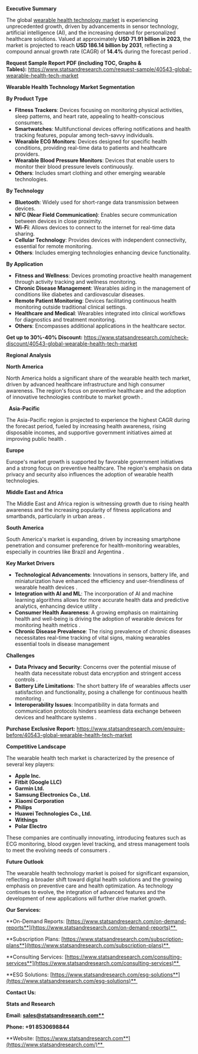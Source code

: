 ﻿**Executive Summary**

The global [wearable health technology market](https://www.statsandresearch.com/report/40543-global-wearable-health-tech-market) is experiencing unprecedented growth, driven by advancements in sensor technology, artificial intelligence (AI), and the increasing demand for personalized healthcare solutions. Valued at approximately **USD 71.91 billion in 2023**, the market is projected to reach **USD 186.14 billion by 2031**, reflecting a compound annual growth rate (CAGR) of **14.4%** during the forecast period . 

**Request Sample Report PDF (including TOC, Graphs & Tables):** <https://www.statsandresearch.com/request-sample/40543-global-wearable-health-tech-market> 

**Wearable Health Technology Market Segmentation**

**By Product Type**

- **Fitness Trackers**: Devices focusing on monitoring physical activities, sleep patterns, and heart rate, appealing to health-conscious consumers.
- **Smartwatches**: Multifunctional devices offering notifications and health tracking features, popular among tech-savvy individuals.
- **Wearable ECG Monitors**: Devices designed for specific health conditions, providing real-time data to patients and healthcare providers. 
- **Wearable Blood Pressure Monitors**: Devices that enable users to monitor their blood pressure levels continuously.
- **Others**: Includes smart clothing and other emerging wearable technologies. 

**By Technology**

- **Bluetooth**: Widely used for short-range data transmission between devices.
- **NFC (Near Field Communication)**: Enables secure communication between devices in close proximity.
- **Wi-Fi**: Allows devices to connect to the internet for real-time data sharing.
- **Cellular Technology**: Provides devices with independent connectivity, essential for remote monitoring.
- **Others**: Includes emerging technologies enhancing device functionality.

**By Application**

- **Fitness and Wellness**: Devices promoting proactive health management through activity tracking and wellness monitoring. 
- **Chronic Disease Management**: Wearables aiding in the management of conditions like diabetes and cardiovascular diseases. 
- **Remote Patient Monitoring**: Devices facilitating continuous health monitoring outside traditional clinical settings. 
- **Healthcare and Medical**: Wearables integrated into clinical workflows for diagnostics and treatment monitoring.
- **Others**: Encompasses additional applications in the healthcare sector.

**Get up to 30%-40% Discount:** <https://www.statsandresearch.com/check-discount/40543-global-wearable-health-tech-market> 

**Regional Analysis**

**North America**

North America holds a significant share of the wearable health tech market, driven by advanced healthcare infrastructure and high consumer awareness. The region's focus on preventive healthcare and the adoption of innovative technologies contribute to market growth .

` `**Asia-Pacific**

The Asia-Pacific region is projected to experience the highest CAGR during the forecast period, fueled by increasing health awareness, rising disposable incomes, and supportive government initiatives aimed at improving public health .

**Europe**

Europe's market growth is supported by favorable government initiatives and a strong focus on preventive healthcare. The region's emphasis on data privacy and security also influences the adoption of wearable health technologies. 

**Middle East and Africa**

The Middle East and Africa region is witnessing growth due to rising health awareness and the increasing popularity of fitness applications and smartbands, particularly in urban areas .

**South America**

South America's market is expanding, driven by increasing smartphone penetration and consumer preference for health-monitoring wearables, especially in countries like Brazil and Argentina . 

**Key Market Drivers**

- **Technological Advancements**: Innovations in sensors, battery life, and miniaturization have enhanced the efficiency and user-friendliness of wearable health devices .
- **Integration with AI and ML**: The incorporation of AI and machine learning algorithms allows for more accurate health data and predictive analytics, enhancing device utility . 
- **Consumer Health Awareness**: A growing emphasis on maintaining health and well-being is driving the adoption of wearable devices for monitoring health metrics . 
- **Chronic Disease Prevalence**: The rising prevalence of chronic diseases necessitates real-time tracking of vital signs, making wearables essential tools in disease management 

**Challenges**

- **Data Privacy and Security**: Concerns over the potential misuse of health data necessitate robust data encryption and stringent access controls .
- **Battery Life Limitations**: The short battery life of wearables affects user satisfaction and functionality, posing a challenge for continuous health monitoring .
- **Interoperability Issues**: Incompatibility in data formats and communication protocols hinders seamless data exchange between devices and healthcare systems .

**Purchase Exclusive Report:** <https://www.statsandresearch.com/enquire-before/40543-global-wearable-health-tech-market> 

**Competitive Landscape**

The wearable health tech market is characterized by the presence of several key players:

- **Apple Inc.**
- **Fitbit (Google LLC)**
- **Garmin Ltd.**
- **Samsung Electronics Co., Ltd.**
- **Xiaomi Corporation**
- **Philips**
- **Huawei Technologies Co., Ltd.**
- **Withings**
- **Polar Electro**

These companies are continually innovating, introducing features such as ECG monitoring, blood oxygen level tracking, and stress management tools to meet the evolving needs of consumers . 

**Future Outlook**

The wearable health technology market is poised for significant expansion, reflecting a broader shift toward digital health solutions and the growing emphasis on preventive care and health optimization. As technology continues to evolve, the integration of advanced features and the development of new applications will further drive market growth. 



**Our Services:** 

**On-Demand Reports: [https://www.statsandresearch.com/on-demand-reports**](https://www.statsandresearch.com/on-demand-reports)** 

**Subscription Plans: [https://www.statsandresearch.com/subscription-plans**](https://www.statsandresearch.com/subscription-plans)** 

**Consulting Services: [https://www.statsandresearch.com/consulting-services**](https://www.statsandresearch.com/consulting-services)** 

**ESG Solutions: [https://www.statsandresearch.com/esg-solutions**](https://www.statsandresearch.com/esg-solutions)** 

**Contact Us:** 

**Stats and Research** 

**Email: [sales@statsandresearch.com**](mailto:sales@statsandresearch.com)** 

**Phone: +91 8530698844** 

**Website: [https://www.statsandresearch.com**](https://www.statsandresearch.com/)** 

